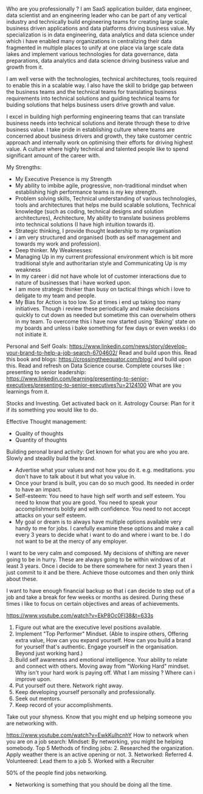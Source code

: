 Who are you professionally ? 
I am SaaS application builder, data engineer, data scientist and an engineering leader who can be part of any vertical industry and technically build engineering teams for creating large scale, business driven applications and data platforms driving business value. My specialization is in data engineering, data analytics and data science under which i have enabled many organizations in centralizing their data fragmented in multiple places to unify at one place via large scale data lakes and implement various technologies for data governance, data preparations, data analytics and data science driving business value and growth from it. 

I am well verse with the technologies, technical architectures, tools required to enable this in a scalable way. I also have the skill to  bridge gap between the business teams and the technical teams for translating business requirements into technical solutions and guiding technical teams for buiding solutions that helps business users drive growth and value. 

I excel in building high performing engineering teams that can translate business needs into technical solutions and iterate through these to drive business value. I take pride in establishing culture where teams are concerned about business drivers and growth, they take customer centric approach and internally work on optimising their efforts for driving highest value. A culture where highly technical and talented people like to spend significant amount of the career with.  


My Strengths: 
- My Executive Presence is my Strength
- My ability to imbibe agile, progressive, non-traditional mindset when establishing high performance teams is my key strength. 
- Problem solving skills, Technical understanding of various technologies, tools and architectures that helps me build scalable solutions, Technical knowledge (such as coding, technical designs and solution architectures), Architecture, My ability to translate business problems into technical solutions (I have high intuition towards it). 
- Strategic thinking, I provide thought leadership to my organisation 
- i am very structured and organised (both as self management and towards my work and profession). 
- Deep thinker. 
My Weaknesses: 
- Managing Up in my current professional environment which is bit more traditional style and authoritarian style and Communicating Up is my weakness 
- In my career i did not have whole lot of customer interactions due to nature of businesses that i have worked upon. 
- I am more strategic thinker than busy on tactical things which i love to deligate to my team and people. 
- My Bias for Action is too low. So at times i end up taking too many initiatives. Though i review these periodically and make decisions quickly to cut down as needed but sometime this can overwhelm others in my team. To overcome this i have now started using 'Baking' state on my boards and unless i bake something for few days or even weeks i do not initiate it. 


Personal and Self Goals: 
https://www.linkedin.com/news/story/develop-your-brand-to-help-a-job-search-6704602/ 
Read and build upon this. 
Read this book and blogs: https://crossingtheequator.com/blog/ 
and build upon this. 
Read and refresh on Data Science course. 
Complete courses like : presenting to senior leadership: https://www.linkedin.com/learning/presenting-to-senior-executives/presenting-to-senior-executives?u=2124100 
What are you learnings from it. 

Stocks and Investing. Get activated back on it. 
Astrology Course: Plan for it if its something you would like to do. 


Effective Thought management: 
- Quality of thoughts
- Quantity of thoughts 


Building peronal brand activity: Get known for what you are who you are. Slowly and steadily build the brand.
- Advertise what your values and not how you do it. e.g. meditations. you don't have to talk about it but what you value in. 
- Once your brand is built, you can do so much good. Its needed in order to have an impact. 
- Self-esteem: You need to have high self worth and self esteem. You need to know that you are good. You need to speak your accomplishments boldly and with confidence. You need to not accept attacks on your self esteem. 
- My goal or dream is to always have multiple options available very handy to me for jobs. I carefully examine these options and make a call every 3 years to decide what i want to do and where i want to be. I do not want to be at the mercy of any employer. 

I want to be very calm and composed. My decisions of shifting are never going to be in hurry. These are always going to be within windows of at least 3 years. Once i decide to be there somewhere for next 3 years then i just commit to it and be there. Achieve those outcomes and then only think about these. 

I want to have enough financial backup so that i can decide to step out of a job and take a break for few weeks or months as desired. During these times i like to focus on certain objectives and areas of achievements.

https://www.youtube.com/watch?v=EkP8Oc0Fl38&t=633s
1. Figure out what are the executive level positions available. 
2. Implement "Top Performer" Mindset. (Able to inspire others, Offering extra value, How can you expand yourself. How can you build a brand for yourself that's authentic. Engage yourself in the organisation. Beyond just working hard.)
3. Build self awareness and emotional intelligence. Your ability to relate and connect with others. Moving away from "Working Hard" mindset. Why isn't your hard work is paying off. What I am missing ? Where can i improve upon. 
4. Put yourself out there. Network right away. 
5. Keep developing yourself personally and professionally.
6. Seek out mentors. 
7. Keep record of your accomplishments. 

Take out your shyness. Know that you might end up helping someone you are networking with. 

https://www.youtube.com/watch?v=EwkKuIhcnhY 
How to network when you are on a job search: 
Mindset: By networking, you might be helping somebody. 
Top 5 Methods of finding jobs: 
2. Researched the organization. Apply weather there is an active opening or not. 
3. Networked: Referred 
4. Volunteered: Lead them to a job
5. Worked with a Recruiter

50% of the people find jobs networking. 
- Networking is something that you should be doing all the time. 
